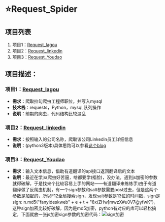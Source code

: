 # ⭐Request_Spider
## 项目列表
1. 项目1：[Request_lagou](https://github.com/Mrrrrr10/Request_Spider/blob/master/Lagou_Spider/Lagou_Spider.py)
2. 项目2：[Request_linkedin](https://github.com/Mrrrrr10/Request_Spider/blob/master/Linkedin_Spider/Linkedin_Spider.py)
3. 项目3：[Request_Youdao](https://github.com/Mrrrrr10/Request_Spider/blob/master/Youdao_spider/Youdao_Spider.py)


## 项目描述：
### 项目1：[Request_lagou](https://github.com/Mrrrrr10/Request_Spider/blob/master/Lagou_Spider/Lagou_Spider.py)
* **需求**：爬取拉勾爬虫工程师职位，并写入mysql
* **技术栈**：requests，Python，mysql,队列操作
* **说明**：前期的爬虫，代码结构比较混乱

### 项目2：[Request_linkedin](https://github.com/Mrrrrr10/Request_Spider/blob/master/Linkedin_Spider/Linkedin_Spider.py)
* **需求**：按照输入的公司名称，爬取该公司Linkedin员工详细信息
* **说明**：(python3版本)具体思路可以参看[这个blog](https://blog.csdn.net/Bone_ACE/article/details/71055153)

### 项目3：[Request_Youdao](https://github.com/Mrrrrr10/Request_Spider/blob/master/Youdao_spider/Youdao_Spider.py)
* **需求**：输入文本信息，借助有道翻译的api接口返回翻译后的文本
* **说明**：最近在学js(爬虫好苦逼，啥都要学(捂脸)，没办法，遇到js加密的参数就得破解，于是找来个比较容易上手的网站——有道翻译来练练手)由于有道翻译做了反爬虫机制，有一个sign参数和salt参数需要post过去，但是这两个参数是加密的，所以F12全局搜索sign，发现salt参数是13位的时间戳，sign是sign: n.md5("fanyideskweb" + e + t + "6x(ZHw]mwzX#u0V7@yfwK")，这种sign加密比较好破解，因为是md5加密，python有对应的库可以轻松搞定，下面就放一张js加密sign参数的加密代码：![sign加密](https://github.com/Mrrrrr10/Request_Spider/blob/master/Youdao_spider/sign.png)
